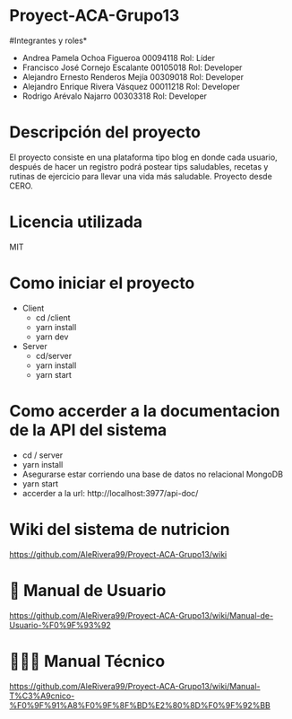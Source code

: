 # Proyect-ACA-Grupo13
#Integrantes y roles*
* Andrea Pamela Ochoa Figueroa 00094118 Rol: Líder
* Francisco José Cornejo Escalante 00105018 Rol: Developer
* Alejandro Ernesto Renderos Mejía 00309018 Rol: Developer
* Alejandro Enrique Rivera Vásquez 00011218 Rol: Developer
* Rodrigo Arévalo Najarro 00303318 Rol: Developer

# Descripción del proyecto
El proyecto consiste en una plataforma tipo blog en donde cada usuario, después de hacer un registro podrá postear tips saludables, recetas y rutinas de ejercicio para llevar una vida más saludable. Proyecto desde CERO.

# Licencia utilizada
MIT

# Como iniciar el proyecto
 -  Client
    - cd /client 
    - yarn install
    - yarn dev
 -  Server
    - cd/server
    - yarn install
    - yarn start
    
# Como accerder a la documentacion de la API del sistema
  - cd / server
  - yarn install
  - Asegurarse estar corriendo una base de datos no relacional MongoDB
  - yarn start
  - accerder a la url: http://localhost:3977/api-doc/

# Wiki del sistema de nutricion
  https://github.com/AleRivera99/Proyect-ACA-Grupo13/wiki
# 📒 Manual de Usuario
  https://github.com/AleRivera99/Proyect-ACA-Grupo13/wiki/Manual-de-Usuario-%F0%9F%93%92
# 👨🏽‍💻 Manual Técnico
  https://github.com/AleRivera99/Proyect-ACA-Grupo13/wiki/Manual-T%C3%A9cnico-%F0%9F%91%A8%F0%9F%8F%BD%E2%80%8D%F0%9F%92%BB
